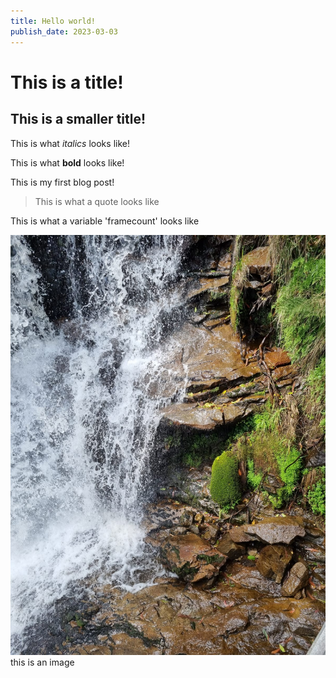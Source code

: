 ```yaml
---
title: Hello world!
publish_date: 2023-03-03
---
```


# This is a title!

## This is a smaller title!

This is what *italics* looks like!

This is what **bold** looks like!

This is my first blog post!

>This is what a quote looks like

This is what a variable 'framecount' looks like

![waterfall](./images/waterfall.jpeg) this is an image